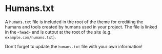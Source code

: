 # Humans.txt

A `humans.txt` file is included in the root of the theme for crediting the humans and tools created by humans used in your project. The file is linked in the `<head>` and is output at the root of the site (e.g. `example.com/humans.txt`).

Don't forget to update the `humans.txt` file with your own information!
